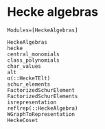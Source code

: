 # Hecke algebras
```@index
Modules=[HeckeAlgebras]
```
```@docs
HeckeAlgebras
hecke
central_monomials
class_polynomials
char_values
alt
α(::HeckeTElt)
schur_elements
FactorizedSchurElement
FactorizedSchurElements
isrepresentation
reflrep(::HeckeAlgebra)
WGraphToRepresentation
HeckeCoset
```
